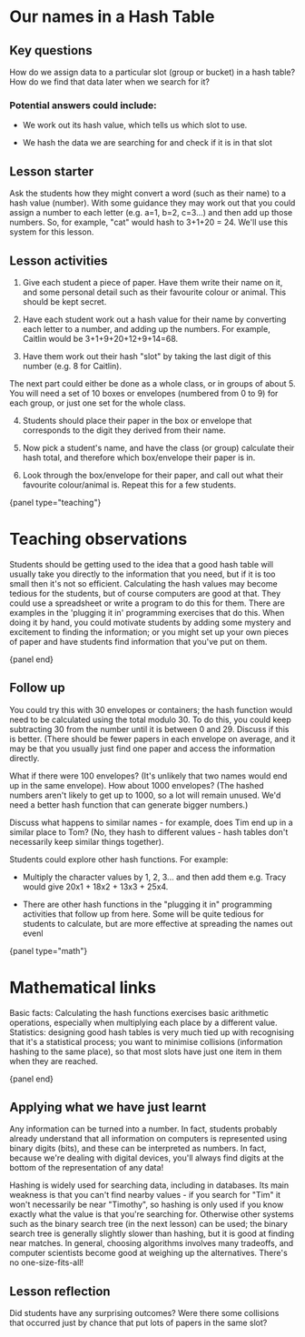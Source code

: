 # Our names in a Hash Table

## Key questions

How do we assign data to a particular slot (group or bucket) in a hash table?
How do we find that data later when we search for it?

### Potential answers could include:

-   We work out its hash value, which tells us which slot to use.

-   We hash the data we are searching for and check if it is in that slot

## Lesson starter

Ask the students how they might convert a word (such as their name) to a hash value (number). With some guidance they may work out that you could assign a number to each letter (e.g. a=1, b=2, c=3...) and then add up those numbers. So, for example, "cat" would hash to 3+1+20 = 24. We'll use this system for this lesson.

## Lesson activities

1. Give each student a piece of paper. Have them write their name on it, and some personal detail such as their favourite colour or animal. This should be kept secret.

2. Have each student work out a hash value for their name by converting each letter to a number, and adding up the numbers. For example, Caitlin would be 3+1+9+20+12+9+14=68.

3. Have them work out their hash "slot" by taking the last digit of this number (e.g. 8 for Caitlin).

The next part could either be done as a whole class, or in groups of about 5. You will need a set of 10 boxes or envelopes (numbered from 0 to 9) for each group, or just one set for the whole class.

4. Students should place their paper in the box or envelope that corresponds to the digit they derived from their name.

5. Now pick a student's name, and have the class (or group) calculate their hash total, and therefore which box/envelope their paper is in.

6. Look through the box/envelope for their paper, and call out what their favourite colour/animal is. Repeat this for a few students.

{panel type="teaching"}

# Teaching observations

Students should be getting used to the idea that a good hash table will usually take you directly to the information that you need, but if it is too small then it's not so efficient. Calculating the hash values may become tedious for the students, but of course computers are good at that. They could use a spreadsheet or write a program to do this for them. There are examples in the 'plugging it in' programming exercises that do this. When doing it by hand, you could motivate students by adding some mystery and excitement to finding the information; or you might set up your own pieces of paper and have students find information that you've put on them.

{panel end}

## Follow up

You could try this with 30 envelopes or containers; the hash function would need to be calculated using the total modulo 30. To do this, you could keep subtracting 30 from the number until it is between 0 and 29. Discuss if this is better. (There should be fewer papers in each envelope on average, and it may be that you usually just find one paper and access the information directly.

What if there were 100 envelopes? (It's unlikely that two names would end up in the same envelope). How about 1000 envelopes? (The hashed numbers aren't likely to get up to 1000, so a lot will remain unused. We'd need a better hash function that can generate bigger numbers.)

Discuss what happens to similar names - for example, does Tim end up in a similar place to Tom? (No, they hash to different values - hash tables don't necessarily keep similar things together).

Students could explore other hash functions. For example:

-   Multiply the character values by 1, 2, 3... and then add them e.g. Tracy would give 20x1 + 18x2 + 13x3 + 25x4.

-   There are other hash functions in the "plugging it in" programming activities that follow up from here. Some will be quite tedious for students to calculate, but are more effective at spreading the names out evenl

{panel type="math"}

# Mathematical links

Basic facts: Calculating the hash functions exercises basic arithmetic operations, especially when multiplying each place by a different value.
Statistics: designing good hash tables is very much tied up with recognising that it's a statistical process; you want to minimise collisions (information hashing to the same place), so that most slots have just one item in them when they are reached.

{panel end}

## Applying what we have just learnt

Any information can be turned into a number. In fact, students probably already understand that all information on computers is represented using binary digits (bits), and these can be interpreted as numbers. In fact, because we're dealing with digital devices, you'll always find digits at the bottom of the representation of any data!

Hashing is widely used for searching data, including in databases. Its main weakness is that you can't find nearby values - if you search for "Tim" it won't necessarily be near "Timothy", so hashing is only used if you know exactly what the value is that you're searching for. Otherwise other systems such as the binary search tree (in the next lesson) can be used; the binary search tree is generally slightly slower than hashing, but it is good at finding near matches. In general, choosing algorithms involves many tradeoffs, and computer scientists become good at weighing up the alternatives. There's no one-size-fits-all!

## Lesson reflection

Did students have any surprising outcomes?
Were there some collisions that occurred just by chance that put lots of papers in the same slot?
